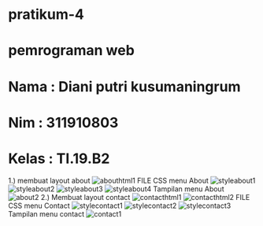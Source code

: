 # pratikum-4
# pemrograman web
# Nama  : Diani putri kusumaningrum
# Nim : 311910803
# Kelas : TI.19.B2
1.) membuat layout about
![abouthtml1](https://user-images.githubusercontent.com/81963657/115135806-3a417080-9fbb-11eb-90d7-e2b0e6a4c61b.PNG)
FILE CSS menu About
![styleabout1](https://user-images.githubusercontent.com/81963657/115135887-d23f5a00-9fbb-11eb-8594-8ddee337a408.PNG)
![styleabout2](https://user-images.githubusercontent.com/81963657/115135890-d5d2e100-9fbb-11eb-8cc0-a48b9abb5a27.PNG)
![styleabout3](https://user-images.githubusercontent.com/81963657/115135892-d8353b00-9fbb-11eb-8a46-6081cd5d318e.PNG)
![styleabout4](https://user-images.githubusercontent.com/81963657/115135894-dbc8c200-9fbb-11eb-8304-bc98cafbf8f6.PNG)
Tampilan menu About
![about2](https://user-images.githubusercontent.com/81963657/115135910-f438dc80-9fbb-11eb-9560-715e47bca057.PNG)
2.) Membuat layout contact
![contacthtml1](https://user-images.githubusercontent.com/81963657/115135990-a1135980-9fbc-11eb-8cd4-3473d1ac40ca.PNG)
![contacthtml2](https://user-images.githubusercontent.com/81963657/115135999-ab355800-9fbc-11eb-8b8d-2054ddac5601.PNG)
FILE CSS menu Contact
![stylecontact1](https://user-images.githubusercontent.com/81963657/115136065-1bdc7480-9fbd-11eb-9f58-690c061cc7ec.PNG)
![stylecontact2](https://user-images.githubusercontent.com/81963657/115136069-20a12880-9fbd-11eb-853c-f8d395972568.PNG)
![stylecontact3](https://user-images.githubusercontent.com/81963657/115136074-25fe7300-9fbd-11eb-9d71-b2b54c59162d.PNG)
Tampilan menu contact
![contact1](https://user-images.githubusercontent.com/81963657/115136087-3f9fba80-9fbd-11eb-8548-c65be4f5ace1.PNG)
